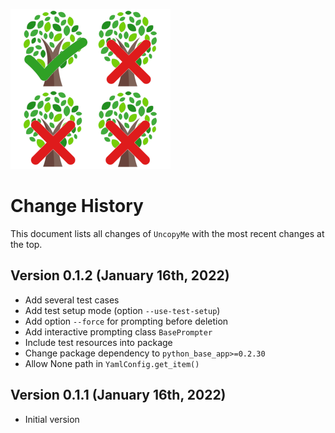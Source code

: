 ![UncopyMeLogo](doc/uncopy-logo-256x256.png)

# Change History 

This document lists all changes of `UncopyMe` with the most recent changes at the top.

## Version 0.1.2 (January 16th, 2022)

* Add several test cases
* Add test setup mode (option `--use-test-setup`)
* Add option `--force` for prompting before deletion
* Add interactive prompting class `BasePrompter`
* Include test resources into package
* Change package dependency to `python_base_app>=0.2.30`
* Allow None path in `YamlConfig.get_item()`

## Version 0.1.1 (January 16th, 2022)

* Initial version
